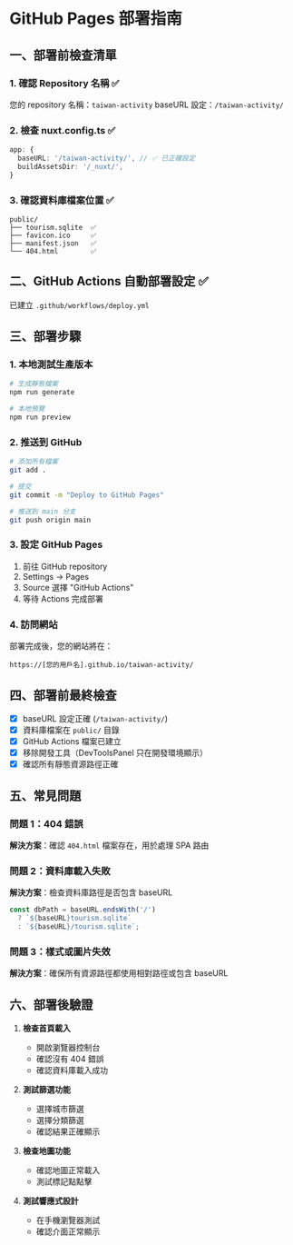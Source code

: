 # GitHub Pages 部署指南

## 一、部署前檢查清單

### 1. 確認 Repository 名稱 ✅
您的 repository 名稱：`taiwan-activity`
baseURL 設定：`/taiwan-activity/`

### 2. 檢查 nuxt.config.ts ✅
```typescript
app: {
  baseURL: '/taiwan-activity/', // ✅ 已正確設定
  buildAssetsDir: '/_nuxt/',
}
```

### 3. 確認資料庫檔案位置 ✅
```
public/
├── tourism.sqlite  ✅
├── favicon.ico     ✅
├── manifest.json   ✅
└── 404.html        ✅
```

## 二、GitHub Actions 自動部署設定 ✅

已建立 `.github/workflows/deploy.yml`

## 三、部署步驟

### 1. 本地測試生產版本
```bash
# 生成靜態檔案
npm run generate

# 本地預覽
npm run preview
```

### 2. 推送到 GitHub
```bash
# 添加所有檔案
git add .

# 提交
git commit -m "Deploy to GitHub Pages"

# 推送到 main 分支
git push origin main
```

### 3. 設定 GitHub Pages

1. 前往 GitHub repository
2. Settings → Pages
3. Source 選擇 "GitHub Actions"
4. 等待 Actions 完成部署

### 4. 訪問網站
部署完成後，您的網站將在：
```
https://[您的用戶名].github.io/taiwan-activity/
```

## 四、部署前最終檢查

- [x] baseURL 設定正確 (`/taiwan-activity/`)
- [x] 資料庫檔案在 `public/` 目錄
- [x] GitHub Actions 檔案已建立
- [x] 移除開發工具（DevToolsPanel 只在開發環境顯示）
- [x] 確認所有靜態資源路徑正確

## 五、常見問題

### 問題 1：404 錯誤
**解決方案**：確認 `404.html` 檔案存在，用於處理 SPA 路由

### 問題 2：資料庫載入失敗
**解決方案**：檢查資料庫路徑是否包含 baseURL
```javascript
const dbPath = baseURL.endsWith('/')
  ? `${baseURL}tourism.sqlite`
  : `${baseURL}/tourism.sqlite`;
```

### 問題 3：樣式或圖片失效
**解決方案**：確保所有資源路徑都使用相對路徑或包含 baseURL

## 六、部署後驗證

1. **檢查首頁載入**
   - 開啟瀏覽器控制台
   - 確認沒有 404 錯誤
   - 確認資料庫載入成功

2. **測試篩選功能**
   - 選擇城市篩選
   - 選擇分類篩選
   - 確認結果正確顯示

3. **檢查地圖功能**
   - 確認地圖正常載入
   - 測試標記點點擊

4. **測試響應式設計**
   - 在手機瀏覽器測試
   - 確認介面正常顯示